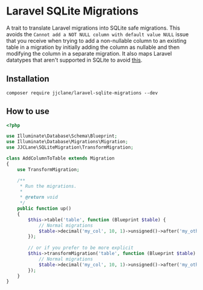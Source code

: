 # Laravel SQLite Migrations
A trait to translate Laravel migrations into SQLite safe migrations. 
This avoids the `Cannot add a NOT NULL column with default value NULL` issue that you receive when trying to add a non-nullable column to 
an existing table in a migration by initially adding the column as nullable and then modifying the column in a separate migration.
It also maps Laravel datatypes that aren't supported in SQLite to avoid [this](https://github.com/laravel/framework/issues/8840).

## Installation
`composer require jjclane/laravel-sqlite-migrations --dev`

## How to use
````php
<?php

use Illuminate\Database\Schema\Blueprint;
use Illuminate\Database\Migrations\Migration;
use JJCLane\SQLiteMigration\TransformMigration;

class AddColumnToTable extends Migration
{
    use TransformMigration;

    /**
     * Run the migrations.
     *
     * @return void
     */
    public function up()
    {
        $this->table('table', function (Blueprint $table) {
            // Normal migrations
            $table->decimal('my_col', 10, 1)->unsigned()->after('my_other_col');
        });
        
        // or if you prefer to be more explicit
        $this->transformMigration('table', function (Blueprint $table) {
            // Normal migrations
            $table->decimal('my_col', 10, 1)->unsigned()->after('my_other_col');
        });
    }
}
````
